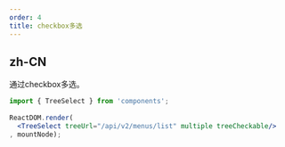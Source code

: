 ```yaml
---
order: 4
title: checkbox多选
---
```


## zh-CN

通过checkbox多选。

```jsx
import { TreeSelect } from 'components';
    
ReactDOM.render(
  <TreeSelect treeUrl="/api/v2/menus/list" multiple treeCheckable/>
, mountNode);
```
